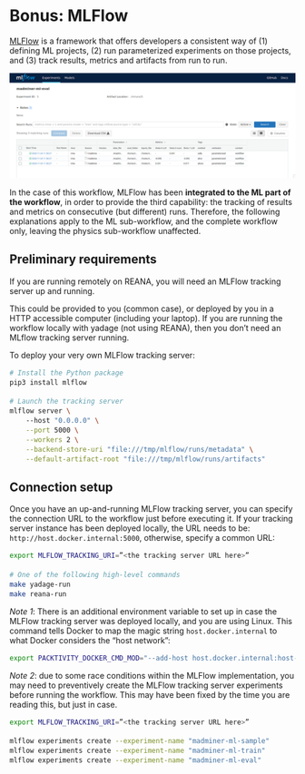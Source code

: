 # Bonus: MLFlow

[MLFlow](https://mlflow.org) is a framework that offers developers a consistent way of (1) defining ML projects, (2) run parameterized experiments on those projects, and (3) track results, metrics and artifacts from run to run.

![](../images/mlflow_screenshot.png)

In the case of this workflow, MLFlow has been **integrated to the ML part of the workflow**, in order to provide the third capability: the tracking of results and metrics on consecutive (but different) runs. Therefore, the following explanations apply to the ML sub-workflow, and the complete workflow only, leaving the physics sub-workflow unaffected.

## Preliminary requirements

If you are running remotely on REANA, you will need an MLFlow tracking server up and running. 

This could be provided to you (common case), or deployed by you in a HTTP accessible computer (including your laptop). If you are running the workflow locally with yadage (not using REANA), then you don’t need an MLflow tracking server running. 

To deploy your very own MLFlow tracking server:

```bash
# Install the Python package
pip3 install mlflow

# Launch the tracking server
mlflow server \                                                 
    --host "0.0.0.0" \
    --port 5000 \
    --workers 2 \
    --backend-store-uri "file:///tmp/mlflow/runs/metadata" \
    --default-artifact-root "file:///tmp/mlflow/runs/artifacts"
```

## Connection setup
Once you have an up-and-running MLFlow tracking server, you can specify the connection URL to the workflow just before executing it. If your tracking server instance has been deployed locally, the URL needs to be: `http://host.docker.internal:5000`, otherwise, specify a common URL:

```bash
export MLFLOW_TRACKING_URI=”<the tracking server URL here>”

# One of the following high-level commands
make yadage-run 
make reana-run
```

*Note 1*: There is an additional environment variable to set up in case the MLFlow tracking server was deployed locally, and you are using Linux. This command tells Docker to map the magic string `host.docker.internal` to what Docker considers the “host network”:

```bash
export PACKTIVITY_DOCKER_CMD_MOD="--add-host host.docker.internal:host-gateway"
```

*Note 2*: due to some race conditions within the MLFlow implementation, you may need to preventively create the MLFlow tracking server experiments before running the workflow. This may have been fixed by the time you are reading this, but just in case.

```bash
export MLFLOW_TRACKING_URI=”<the tracking server URL here>”

mlflow experiments create --experiment-name "madminer-ml-sample"
mlflow experiments create --experiment-name "madminer-ml-train"
mlflow experiments create --experiment-name "madminer-ml-eval"
```

